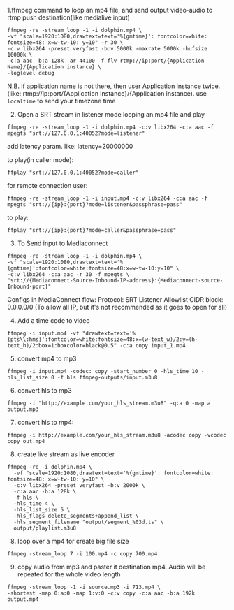 1.ffmpeg command to loop an mp4 file, and send output video-audio to rtmp push destination(like medialive input) 

```
ffmpeg -re -stream_loop -1 -i dolphin.mp4 \
-vf "scale=1920:1080,drawtext=text='%{gmtime}': fontcolor=white: fontsize=48: x=w-tw-10: y=10" -r 30 \
-c:v libx264 -preset veryfast -b:v 5000k -maxrate 5000k -bufsize 10000k \
-c:a aac -b:a 128k -ar 44100 -f flv rtmp://ip:port/{Application Name}/{Application instance} \
-loglevel debug

```

N.B. if application name is not there, then user Application instance twice.(like: rtmp://ip:port/{Application instance}/{Application instance). use ```localtime``` to send your  timezone time

2. Open a SRT stream in listener mode looping an mp4 file and play
```
ffmpeg -re -stream_loop -1 -i dolphin.mp4 -c:v libx264 -c:a aac -f mpegts "srt://127.0.0.1:40052?mode=listener" 
```
add latency param. like: latency=20000000

to play(in caller mode):
```
ffplay "srt://127.0.0.1:40052?mode=caller"
```

for remote connection user:

```
ffmpeg -re -stream_loop -1 -i input.mp4 -c:v libx264 -c:a aac -f mpegts "srt://{ip}:{port}?mode=listener&passphrase=pass"
```
to play:
```
ffplay "srt://{ip}:{port}?mode=caller&passphrase=pass"
```

3. To Send input to Mediaconnect

```
ffmpeg -re -stream_loop -1 -i dolphin.mp4 \
-vf "scale=1920:1080,drawtext=text='%{gmtime}':fontcolor=white:fontsize=48:x=w-tw-10:y=10" \
-c:v libx264 -c:a aac -r 30 -f mpegts \
"srt://{Mediaconnect-Source-Inbound-IP-address}:{Mediaconnect-source-Inbound-port}"
```

Configs in MediaConnect flow:
   Protocol: SRT Listener
   Allowlist CIDR block: 0.0.0.0/0 (To allow all IP, but it's not recommended as it goes to open for all)


4. Add a time code to video

```
ffmpeg -i input.mp4 -vf "drawtext=text='%{pts\\:hms}':fontcolor=white:fontsize=48:x=(w-text_w)/2:y=(h-text_h)/2:box=1:boxcolor=black@0.5" -c:a copy input_1.mp4
```

5. convert mp4 to mp3

```
ffmpeg -i input.mp4 -codec: copy -start_number 0 -hls_time 10 -hls_list_size 0 -f hls ffmpeg-outputs/input.m3u8
```

6. convert hls to mp3

```
ffmpeg -i "http://example.com/your_hls_stream.m3u8" -q:a 0 -map a output.mp3
```

7.  convert hls to mp4: 

```
ffmpeg -i http://example.com/your_hls_stream.m3u8 -acodec copy -vcodec copy out.mp4
```

8. create live stream as live encoder

```
ffmpeg -re -i dolphin.mp4 \
  -vf "scale=1920:1080,drawtext=text='%{gmtime}': fontcolor=white: fontsize=48: x=w-tw-10: y=10" \
  -c:v libx264 -preset veryfast -b:v 2000k \
  -c:a aac -b:a 128k \
  -f hls \
  -hls_time 4 \
  -hls_list_size 5 \
  -hls_flags delete_segments+append_list \
  -hls_segment_filename "output/segment_%03d.ts" \
  output/playlist.m3u8
```

8. loop over a mp4 for create big file size
```
ffmpeg -stream_loop 7 -i 100.mp4 -c copy 700.mp4
```

9. copy audio from mp3 and paster it destination mp4. Audio will be repeated for the whole video length
```
ffmpeg -stream_loop -1 -i source.mp3 -i 713.mp4 \
-shortest -map 0:a:0 -map 1:v:0 -c:v copy -c:a aac -b:a 192k output.mp4

```